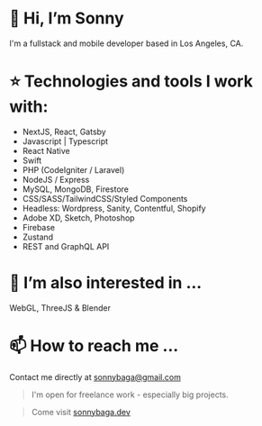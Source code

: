 # 👋 Hi, I’m Sonny
I'm a fullstack and mobile developer based in Los Angeles, CA.

# :star: Technologies and tools I work with:
- NextJS, React, Gatsby
- Javascript | Typescript
- React Native
- Swift
- PHP (CodeIgniter / Laravel)
- NodeJS / Express
- MySQL, MongoDB, Firestore
- CSS/SASS/TailwindCSS/Styled Components
- Headless: Wordpress, Sanity, Contentful, Shopify
- Adobe XD, Sketch, Photoshop
- Firebase
- Zustand
- REST and GraphQL API


# 👀 I’m also interested in ...
WebGL, ThreeJS & Blender


# 📫 How to reach me ...
Contact me directly at sonnybaga@gmail.com

> I'm open for freelance work - especially big projects.

> Come visit [sonnybaga.dev](http://sonnybaga.dev)

<!---
sonnyb378/sonnyb378 is a ✨ special ✨ repository because its `README.md` (this file) appears on your GitHub profile.
You can click the Preview link to take a look at your changes.
--->
